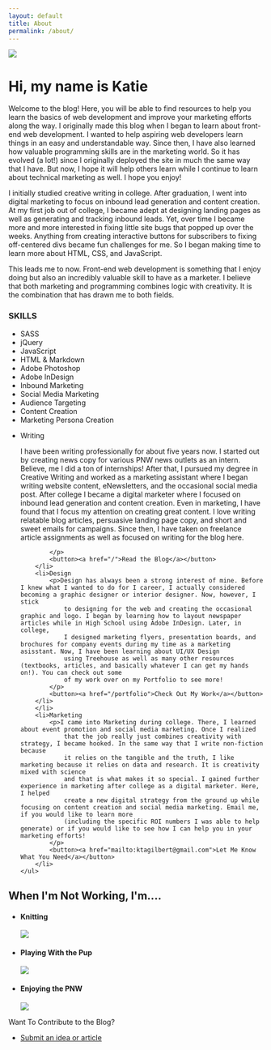 ```yaml
---
layout: default
title: About
permalink: /about/
---
```

<div id="about-page">
<div class="post">
<div id="name-intro">
	<img src="/assets/katie.jpg" class="katie-pic" />
	<span class="about-me">
		<h1 class="about-header">Hi, my name is Katie</h1>
		<p>Welcome to the blog! Here, you will be able to find resources to help you learn the basics of web development
			and improve your marketing efforts along the way. I originally made this blog when I began to learn about front-end web development.
			I wanted to help aspiring web developers learn things in an easy and understandable way.
			Since then, I have also learned how valuable programming skills are in the marketing world. So it has evolved (a lot!) since
			I originally deployed the site in much the same way that I have. But now, I hope it will help others learn while I continue
			to learn about technical marketing as well. I hope you enjoy!
		</p>
	</span>
</div>

<div id="background-info">
	<span class="background-text">
		<p>I initially studied creative writing in college. After graduation, I went into digital marketing to focus on inbound
		lead generation and content creation. At my first job out of college, I became adept at designing landing pages as well as
		 generating and tracking inbound leads. Yet, over time I became more and more interested in fixing little site bugs that
		 popped up over the weeks. Anything from creating interactive buttons for subscribers to fixing off-centered divs became
		 fun challenges for me. So I began making time to learn more about HTML, CSS, and JavaScript.
		</p>
		<p>This leads me to now. Front-end web development is something that I enjoy doing but also an incredibly valuable skill to have as a marketer.
			 I believe that both marketing and programming combines logic with creativity. It is the combination that has drawn me to both fields.
		</p>
	</span>
</div>

<div id="skills">
	<!-- <img id="skills-background" src="/assets/skillsBackground.png"/> -->
	<h3>SKILLS</h3>
	<ul id="skills-list">
		<li><i class="fa fa-circle"></i></i>SASS</li>
		<li><i class="fa fa-circle"></i>jQuery</li>
		<li><i class="fa fa-circle"></i>JavaScript</li>
		<li><i class="fa fa-circle"></i>HTML & Markdown</li>
		<li><i class="fa fa-circle"></i>Adobe Photoshop</li>
		<li><i class="fa fa-circle"></i>Adobe InDesign</li>
		<li><i class="fa fa-circle"></i>Inbound Marketing</li>
		<li><i class="fa fa-circle"></i>Social Media Marketing</li>
		<li><i class="fa fa-circle"></i>Audience Targeting</li>
		<li><i class="fa fa-circle"></i>Content Creation</li>
		<li><i class="fa fa-circle"></i>Marketing Persona Creation</li>
	</ul>
</div>

<div id="list-column">
	<ul>
		<li>Writing
			<p>I have been writing professionally for about five years now. I started out by creating news copy for various PNW news outlets as an intern. Believe, me I did a ton of internships!
				After that, I pursued my degree in Creative Writing and worked as a marketing assistant where I began writing website content, eNewsletters, and the occasional social media post.
				After college I became a digital marketer where I focused on inbound lead generation and content creation. Even in marketing, I have found that I focus
				my attention on creating great content. I love writing relatable blog articles, persuasive landing page copy, and short and sweet emails for campaigns. Since then,
				I have taken on freelance article assignments as well as focused on writing for the blog here.

			</p>
			<button><a href="/">Read the Blog</a></button>
		</li>
		<li>Design
			<p>Design has always been a strong interest of mine. Before I knew what I wanted to do for I career, I actually considered becoming a graphic designer or interior designer. Now, however, I stick
				to designing for the web and creating the occasional graphic and logo. I began by learning how to layout newspaper articles while in High School using Adobe InDesign. Later, in college,
				I designed marketing flyers, presentation boards, and brochures for company events during my time as a marketing asisstant. Now, I have been learning about UI/UX Design
				using Treehouse as well as many other resources (textbooks, articles, and basically whatever I can get my hands on!). You can check out some
				of my work over on my Portfolio to see more!
			</p>
			<button><a href="/portfolio">Check Out My Work</a></button>
		</li>
		</li>
		<li>Marketing
			<p>I came into Marketing during college. There, I learned about event promotion and social media marketing. Once I realized
				that the job really just combines creativity with strategy, I became hooked. In the same way that I write non-fiction because
				it relies on the tangible and the truth, I like marketing because it relies on data and research. It is creativity mixed with science
				and that is what makes it so special. I gained further experience in marketing after college as a digital marketer. Here, I helped
				create a new digital strategy from the ground up while focusing on content creation and social media marketing. Email me, if you would like to learn more
				(including the specific ROI numbers I was able to help generate) or if you would like to see how I can help you in your marketing efforts!
			</p>
			<button><a href="mailto:ktagilbert@gmail.com">Let Me Know What You Need</a></button>
		</li>
	</ul>
</div>

</div>
</div>

<div class="personal-time">
	<h2>When I'm Not Working, I'm....</h2>
	<ul class="hobbies">
		<li>
			<h4>Knitting</h4>
			<img src="/assets/knitting.png"/>
		</li>
		<li id="big-picture">
			<h4>Playing With the Pup</h4>
			<img src="/assets/pup.png"/>
		</li>
		<li>
			<h4>Enjoying the PNW</h4>
			<img src="/assets/pnw.png"/>
		</li>
	</ul>
</div>

<div class="contribute-container">
   <span class="container-head">Want To Contribute to the Blog?</span>
 <ul>
   <li>
     <a href="mailto:ktagilbert@gmail.com">Submit an idea or article</a>
    </li>
   </ul>
</div>
